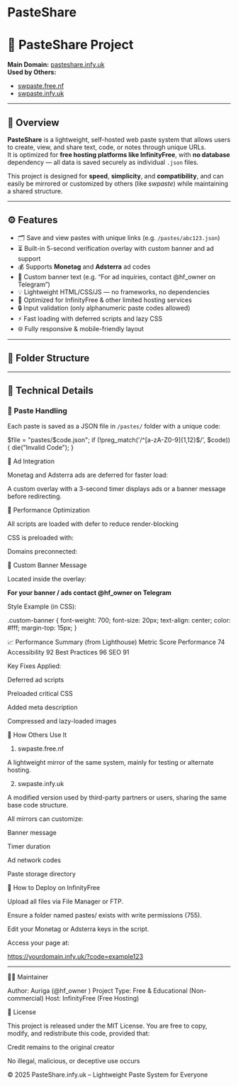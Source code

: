 # PasteShare

# 📝 PasteShare Project

**Main Domain:** [pasteshare.infy.uk](https://pasteshare.infy.uk)  
**Used by Others:**  
- [swpaste.free.nf](https://swpaste.free.nf)  
- [swpaste.infy.uk](https://swpaste.infy.uk)

---

## 📘 Overview

**PasteShare** is a lightweight, self-hosted web paste system that allows users to create, view, and share text, code, or notes through unique URLs.  
It is optimized for **free hosting platforms like InfinityFree**, with **no database** dependency — all data is saved securely as individual `.json` files.

This project is designed for **speed**, **simplicity**, and **compatibility**, and can easily be mirrored or customized by others (like *swpaste*) while maintaining a shared structure.

---

## ⚙️ Features

- 🗂️ Save and view pastes with unique links (e.g. `/pastes/abc123.json`)
- ⏳ Built-in 5-second verification overlay with custom banner and ad support
- 💰 Supports **Monetag** and **Adsterra** ad codes
- 📢 Custom banner text (e.g. “For ad inquiries, contact @hf_owner on Telegram”)
- 💡 Lightweight HTML/CSS/JS — no frameworks, no dependencies
- 🚀 Optimized for InfinityFree & other limited hosting services
- 🔒 Input validation (only alphanumeric paste codes allowed)
- ⚡ Fast loading with deferred scripts and lazy CSS
- 🌐 Fully responsive & mobile-friendly layout

---

## 📁 Folder Structure


---

## 🧩 Technical Details

### 🔹 Paste Handling
Each paste is saved as a JSON file in `/pastes/` folder with a unique code:

$file = "pastes/$code.json";
if (!preg_match('/^[a-zA-Z0-9]{1,12}$/', $code)) { die("Invalid Code"); }

🔹 Ad Integration

Monetag and Adsterra ads are deferred for faster load:

<script defer src="//pairturnnumerous.com/6f4ca94babeddfb7669e670b8b570c3d/invoke.js"></script>


A custom overlay with a 3-second timer displays ads or a banner message before redirecting.

🔹 Performance Optimization

All scripts are loaded with defer to reduce render-blocking

CSS is preloaded with:

<link rel="preload" href="/css/main.css" as="style" onload="this.rel='stylesheet'">


Domains preconnected:

<link rel="preconnect" href="https://pairturnnumerous.com" crossorigin>

💬 Custom Banner Message

Located inside the overlay:

<div class="custom-banner">
  <b>For your banner / ads contact @hf_owner on Telegram</b>
</div>


Style Example (in CSS):

.custom-banner {
  font-weight: 700;
  font-size: 20px;
  text-align: center;
  color: #fff;
  margin-top: 15px;
}

📈 Performance Summary (from Lighthouse)
Metric	Score
Performance	74
Accessibility	92
Best Practices	96
SEO	91

Key Fixes Applied:

Deferred ad scripts

Preloaded critical CSS

Added meta description

Compressed and lazy-loaded images

🧠 How Others Use It
1. swpaste.free.nf

A lightweight mirror of the same system, mainly for testing or alternate hosting.

2. swpaste.infy.uk

A modified version used by third-party partners or users, sharing the same base code structure.

All mirrors can customize:

Banner message

Timer duration

Ad network codes

Paste storage directory

🔧 How to Deploy on InfinityFree

Upload all files via File Manager or FTP.

Ensure a folder named pastes/ exists with write permissions (755).

Edit your Monetag or Adsterra keys in the script.

Access your page at:

https://yourdomain.infy.uk/?code=example123

---

👨‍💻 Maintainer

Author: Auriga (@hf_owner
)
Project Type: Free & Educational (Non-commercial)
Host: InfinityFree (Free Hosting)

🪪 License

This project is released under the MIT License.
You are free to copy, modify, and redistribute this code, provided that:

Credit remains to the original creator

No illegal, malicious, or deceptive use occurs

© 2025 PasteShare.infy.uk – Lightweight Paste System for Everyone
